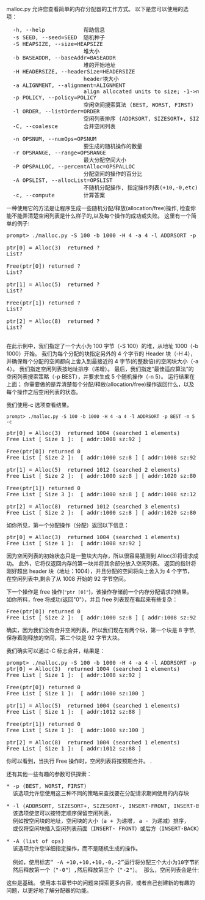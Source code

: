malloc.py 允许您查看简单的内存分配器的工作方式。 以下是您可以使用的选项：

<pre>
  -h, --help            帮助信息
  -s SEED, --seed=SEED  随机种子
  -S HEAPSIZE, --size=HEAPSIZE
                        堆大小
  -b BASEADDR, --baseAddr=BASEADDR
                        堆的开始地址
  -H HEADERSIZE, --headerSize=HEADERSIZE
                        header块大小
  -a ALIGNMENT, --alignment=ALIGNMENT
                        align allocated units to size; -1->no align
  -p POLICY, --policy=POLICY
                        空闲空间搜索算法 (BEST, WORST, FIRST)
  -l ORDER, --listOrder=ORDER
                        空闲列表排序 (ADDRSORT, SIZESORT+, SIZESORT-, INSERT-FRONT, INSERT-BACK)
  -C, --coalesce        合并空闲列表

  -n OPSNUM, --numOps=OPSNUM
                        要生成的随机操作的数量
  -r OPSRANGE, --range=OPSRANGE
                        最大分配空间大小
  -P OPSPALLOC, --percentAlloc=OPSPALLOC
                        分配空间的操作的百分比
  -A OPSLIST, --allocList=OPSLIST
                        不随机分配操作, 指定操作列表(+10,-0,etc)
  -c, --compute         计算答案
</pre>

一种使用它的方法是让程序生成一些随机分配/释放(allocation/free)操作,
检查你能不能弄清楚空闲列表是什么样子的,以及每个操作的成功或失败。
这里有一个简单的例子:

<pre>
prompt> ./malloc.py -S 100 -b 1000 -H 4 -a 4 -l ADDRSORT -p BEST -n 5 

ptr[0] = Alloc(3)  returned ?
List?

Free(ptr[0]) returned ?
List?

ptr[1] = Alloc(5)  returned ?
List?

Free(ptr[1]) returned ?
List?

ptr[2] = Alloc(8)  returned ?
List?

</pre>

在此示例中，我们指定了一个大小为 100 字节（-S 100）的堆，从地址 1000（-b 1000）开始。 
我们为每个分配的块指定另外的 4 个字节的 Header 块（-H 4），
并确保每个分配的空间都向上舍入到最接近的 4 字节(的整数倍)的空闲块大小（-a 4）。 
我们指定空闲列表按地址排序（递增）。 
最后，我们指定“最佳适应算法”的空闲列表搜索策略（-p BEST），并要求生成 5 个随机操作（-n 5）。
运行结果在上面； 你需要做的是弄清楚每个分配/释放(allocation/free)操作返回什么，以及每个操作之后空闲列表的状态。

我们使用-c 选项查看结果。
```shell script
prompt> ./malloc.py -S 100 -b 1000 -H 4 -a 4 -l ADDRSORT -p BEST -n 5 -c
```

<pre>
ptr[0] = Alloc(3)  returned 1004 (searched 1 elements)
Free List [ Size 1 ]:  [ addr:1008 sz:92 ]

Free(ptr[0]) returned 0
Free List [ Size 2 ]:  [ addr:1000 sz:8 ] [ addr:1008 sz:92 ]

ptr[1] = Alloc(5)  returned 1012 (searched 2 elements)
Free List [ Size 2 ]:  [ addr:1000 sz:8 ] [ addr:1020 sz:80 ]

Free(ptr[1]) returned 0
Free List [ Size 3 ]:  [ addr:1000 sz:8 ] [ addr:1008 sz:12 ] [ addr:1020 sz:80 ]

ptr[2] = Alloc(8)  returned 1012 (searched 3 elements)
Free List [ Size 2 ]:  [ addr:1000 sz:8 ] [ addr:1020 sz:80 ]
</pre>


如你所见，第一个分配操作（分配）返回以下信息：
<pre>
ptr[0] = Alloc(3)  returned 1004 (searched 1 elements)
Free List [ Size 1 ]:  [ addr:1008 sz:92 ]
</pre>

因为空闲列表的初始状态只是一整块大内存，所以很容易猜测到 Alloc(3)将请求成功。
此外，它将仅返回内存的第一块并将其余部分放入空闲列表。 
返回的指针将刚好超出 header 块（地址：1004），并且分配的空间将向上舍入为 4 个字节，
在空闲列表中,剩余了从 1008 开始的 92 字节空间。

下一个操作是 free 操作(`"ptr [0]"`)，该操作存储前一个内存分配请求的结果。
如你所料，free 将成功(返回"0"），并且 free 列表现在看起来有些复杂：

<pre>
Free(ptr[0]) returned 0
Free List [ Size 2 ]:  [ addr:1000 sz:8 ] [ addr:1008 sz:92 ]
</pre>

确实，因为我们没有合并空闲列表，所以我们现在有两个块，第一个块是 8 字节,保存着刚释放的空间，第二个块是 92 字节大块。

我们确实可以通过-C 标志合并，结果是：

<pre>
prompt> ./malloc.py -S 100 -b 1000 -H 4 -a 4 -l ADDRSORT -p BEST -n 5 -c -C
ptr[0] = Alloc(3)  returned 1004 (searched 1 elements)
Free List [ Size 1 ]:  [ addr:1008 sz:92 ]

Free(ptr[0]) returned 0
Free List [ Size 1 ]:  [ addr:1000 sz:100 ]

ptr[1] = Alloc(5)  returned 1004 (searched 1 elements)
Free List [ Size 1 ]:  [ addr:1012 sz:88 ]

Free(ptr[1]) returned 0
Free List [ Size 1 ]:  [ addr:1000 sz:100 ]

ptr[2] = Alloc(8)  returned 1004 (searched 1 elements)
Free List [ Size 1 ]:  [ addr:1012 sz:88 ]
</pre>

你可以看到，当执行 Free 操作时，空闲列表将按预期合并。
.

还有其他一些有趣的参数可供探索：
<pre>
* -p (BEST, WORST, FIRST)
  该选项允许您使用这三种不同的策略来查找要在分配请求期间使用的内存块

* -l (ADDRSORT, SIZESORT+, SIZESORT-, INSERT-FRONT, INSERT-BACK)
  该选项使您可以按特定顺序保留空闲列表，
  例如按空闲块的地址，空闲块的大小（a + 为递增, a - 为递减）排序，
  或仅将空闲块插入空闲列表前面（INSERT- FRONT）或后方（INSERT-BACK）。

* -A (list of ops)
  该选项允许您详细指定操作，而不是随机生成的操作。

  例如，使用标志“ -A +10,+10,+10,-0,-2”运行将分配三个大小为10字节的块（包括Header块），
  然后释放第一个（"-0"）,然后释放第三个（"-2"）。 那么，空闲列表会是什么样？
</pre>
 
这些是基础。 使用本书章节中的问题来探索更多内容，或者自己创建新的有趣的问题，以更好地了解分配器的功能。





  

  
